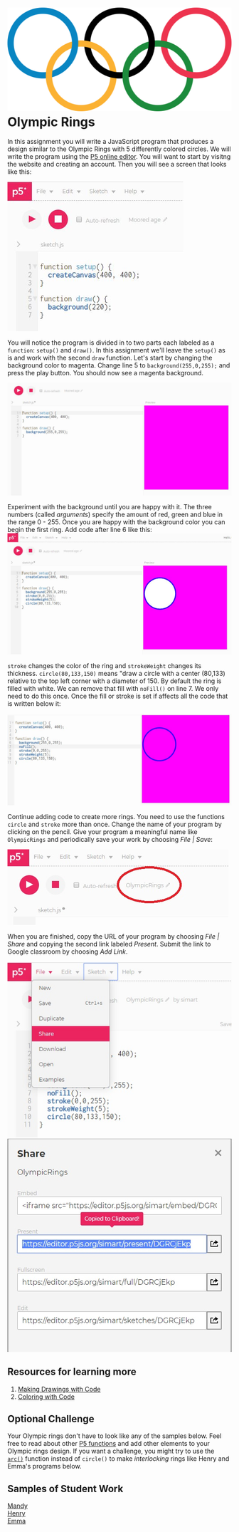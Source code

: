 ![](Olympic.png)      
Olympic Rings
=======================
In this assignment you will write a JavaScript program that produces a design similar to the Olympic Rings with 5 differently colored circles. We will write the program using the [P5 online editor](https://editor.p5js.org/). You will want to start by visitng the website and creating an account. Then you will see a screen that looks like this:

![](Olympic1.JPG)   

You will notice the program is divided in to two parts each labeled as a `function`: `setup()` and `draw()`. In this assignment we'll leave the `setup()` as is and work with the second `draw` function. Let's start by changing the background color to magenta. Change line 5 to `background(255,0,255);` and press the play button. You should now see a magenta background.

![](Olympic2.JPG)    

Experiment with the background until you are happy with it. The three numbers (called *arguments*) specify the amount of red, green and blue in the range 0 - 255. Once you are happy with the background color you can begin the first ring. Add code after line 6 like this:   
![](Olympic3.JPG)    

`stroke` changes the color of the ring and `strokeWeight` changes its thickness. `circle(80,133,150)` means "draw a circle with a center (80,133) relative to the top left corner with a diameter of 150. By default the ring is filled with white. We can remove that fill with `noFill()` on line 7. We only need to do this once. Once the fill or stroke is set if affects all the code that is written below it:

![](Olympic4.JPG)   

Continue adding code to create more rings. You need to use the functions `circle` and `stroke`  more than once. Change the name of your program by clicking on the pencil. Give your program a meaningful name like `OlympicRings` and periodically save your work by choosing *File | Save*:

![](OlympicName.jpg)

When you are finished, copy the URL of your program by choosing *File | Share* and copying the second link labeled *Present*. Submit the link to Google classroom by choosing *Add Link*.

![](OlympicShare1.jpg)   
![](OlympicShare2.jpg)    

Resources for learning more
------------------------------------------
1. [Making Drawings with Code](https://www.khanacademy.org/computing/computer-programming/programming/drawing-basics/pt/making-drawings-with-code)
2. [Coloring with Code](https://www.khanacademy.org/computing/computer-programming/programming/coloring/pt/coloring-with-code)


Optional Challenge
------------------
Your Olympic rings don't have to look like any of the samples below. Feel free to read about other [P5 functions](https://p5js.org/reference/) and add other elements to your Olympic rings design. If you want a challenge, you might try to use the [`arc()`](https://p5js.org/reference/#/p5/arc) function instead of `circle()` to make *interlocking* rings like Henry and Emma's programs below.


Samples of Student Work   
-----------------------   
[Mandy](OlympicRingsMandy.PNG)   
[Henry](OlympicRingsHenry.PNG)   
[Emma](OlympicRingsEmma.PNG)   
